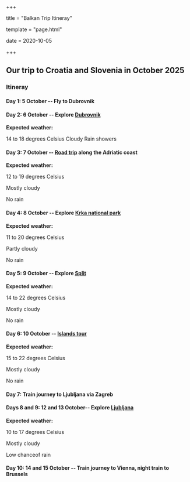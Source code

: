 +++

title = "Balkan Trip Itineray"

template = "page.html"

date = 2020-10-05

+++

## Our trip to Croatia and Slovenia in October 2025

### Itineray

#### Day 1: 5 October -- Fly to Dubrovnik

#### Day 2: 6 October -- Explore [Dubrovnik](dubrovnik/)

**Expected weather:**

14 to 18 degrees Celsius 
Cloudy
Rain showers

#### Day 3: 7 October -- [Road trip](road-trip/) along the Adriatic coast

**Expected weather:**

12 to 19 degrees Celsius 

Mostly cloudy

No rain

#### Day 4: 8 October -- Explore [Krka national park](krka/)

**Expected weather:**

11 to 20 degrees Celsius 

Partly cloudy

No rain

#### Day 5: 9 October -- Explore [Split](split/)

**Expected weather:**

14 to 22 degrees Celsius 

Mostly cloudy

No rain

#### Day 6: 10 October -- [Islands tour](islands/)

**Expected weather:**

15 to 22 degrees Celsius 

Mostly cloudy

No rain

#### Day 7: Train journey to Ljubljana via Zagreb

#### Days 8 and 9: 12 and 13 October-- Explore [Ljubljana](ljubljana/)

**Expected weather:**

10 to 17 degrees Celsius 

Mostly cloudy

Low chanceof rain

#### Day 10: 14 and 15 October -- Train journey to Vienna, night train to Brussels

